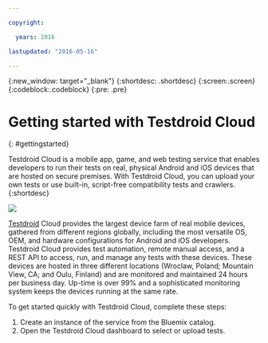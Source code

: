 ```yaml
---

copyright:

  years: 2016

lastupdated: "2016-05-16"

---
```


{:new_window: target="_blank"}
{:shortdesc: .shortdesc}
{:screen:.screen}
{:codeblock:.codeblock}
{:pre: .pre}

# Getting started with Testdroid Cloud
{: #gettingstarted} 

Testdroid Cloud is a mobile app, game, and web testing service that enables developers to run their tests on real, physical Android and iOS devices that are hosted on secure premises. With Testdroid Cloud, you can upload your own tests or use built-in, script-free compatibility tests and crawlers.
{:shortdesc}

![](http://docs.testdroid.com/assets/logos/Testdroid_CLOUD_logo-HORIZONTAL_800px.png)

[Testdroid](http://bitbar.com/testing/) Cloud provides the largest device farm of real mobile devices, gathered from different regions globally, including the most versatile OS, OEM, and hardware configurations for Android and iOS developers. Testdroid Cloud provides test automation, remote manual access, and a REST API to access, run, and manage any tests with these devices. These devices are hosted in three different locations (Wroclaw, Poland; Mountain View, CA; and Oulu, Finland) and are monitored and maintained 24 hours per business day. Up-time is over 99% and a sophisticated monitoring system keeps the devices running at the same rate. 

To get started quickly with Testdroid Cloud, complete these steps:

1. Create an instance of the service from the Bluemix catalog.
2. Open the Testdroid Cloud dashboard to select or upload tests.

<!-- Related links moved to toc file:
# Related Links
{: #rellinks notoc}

* <a href="mailto:info@bitbar.com?Subject=Question from Bluemix" target="_top">Get in contact</a>

## Tutorials and Samples
{: #samples}
* [How to Get Started with Appium](http://bitbar.com/37-things-you-should-know-about-appium/)
* [Calabash Tutorial for Mobile App Testing](http://bitbar.com/calabash-tutorial-for-mobile-app-testing/)
* [Getting Started with EarlGrey for iOS App Testing](http://bitbar.com/how-to-get-started-with-earlgrey-ios-functional-ui-testing-framework/)
* [How to Use Espresso for Android App Testing](http://bitbar.com/how-to-use-espresso-v2-0-with-testdroid-cloud-devices/)
* [Top 5 Android Test Automation Frameworks](http://bitbar.com/top-5-android-testing-frameworks-with-examples/)

## API Reference
{: #api}
* [Testdroid REST API](http://docs.testdroid.com/testdroid-cloud-integration/api/)
* [Testdroid Samples](https://github.com/bitbar/testdroid-samples)

# Related Links
{: #rellinks notoc}

* [Mobile App Testing with Testdroid](http://bitbar.com/testing/)
* [Testdroid Community Portal](http://bitbar.com/testing/blog/)
-->
